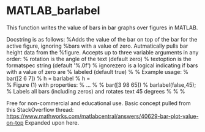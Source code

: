 # MATLAB_barlabel
This function writes the value of bars in bar graphs over figures in MATLAB.

Docstring is as follows:
%Adds the value of the bar on top of the bar for the active figure, ignoring 
%bars with a value of zero. Autmatically pulls bar height data from the
%figure. Accepts up to three variable arguments in any order:
%    rotation is the angle of the text (default zero)
%    textoption is the formatspec string (default '%.0f')
%   ignorezero is a logical indicating if bars with a value of zero are
%   labeled (default true)
%
%    Example usage:
%   bar([2 6 7])
%   h  =  barlabel
%   h  =  
%   Figure (1) with properties:
%   ...
%
%   bar([3 98 65])
%   barlabel(false,45);
%   Labels all bars (including zeros) and rotates text 45 degrees
%
%
%

Free for non-commercial and educational use.
Basic concept pulled from this StackOverflow thread: https://www.mathworks.com/matlabcentral/answers/40629-bar-plot-value-on-top
Expanded upon here.